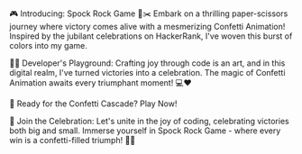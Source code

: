 🎮 Introducing: Spock Rock Game 📄✂️
Embark on a thrilling paper-scissors journey where victory comes alive with a mesmerizing Confetti Animation! Inspired by the jubilant celebrations on HackerRank, I've woven this burst of colors into my game.

👨‍💻 Developer's Playground: Crafting joy through code is an art, and in this digital realm, I've turned victories into a celebration. The magic of Confetti Animation awaits every triumphant moment! 💻❤️

🚀 Ready for the Confetti Cascade? Play Now!

🎉 Join the Celebration: Let's unite in the joy of coding, celebrating victories both big and small. Immerse yourself in Spock Rock Game - where every win is a confetti-filled triumph! 🚀🎉
